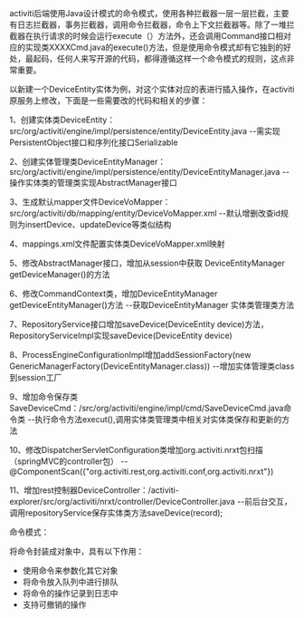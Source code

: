 activiti后端使用Java设计模式的命令模式，使用各种拦截器一层一层拦截，主要有日志拦截器，事务拦截器，调用命令拦截器，命令上下文拦截器等。除了一堆拦截器在执行请求的时候会运行execute（）方法外，还会调用Command接口相对应的实现类XXXXCmd.java的execute()方法，但是使用命令模式却有它独到的好处，最起码，任何人来写开源的代码，都得遵循这样一个命令模式的规则，这点非常重要。



以新建一个DeviceEntity实体为例，对这个实体对应的表进行插入操作，在activiti原服务上修改，下面是一些需要改的代码和相关的步骤：



1、创建实体类DeviceEntity： src/org/activiti/engine/impl/persistence/entity/DeviceEntity.java
   --需实现PersistentObject接口和序列化接口Serializable


2、创建实体管理类DeviceEntityManager：src/org/activiti/engine/impl/persistence/entity/DeviceEntityManager.java
   --操作实体类的管理类实现AbstractManager接口


3、生成默认mapper文件DeviceVoMapper：src/org/activiti/db/mapping/entity/DeviceVoMapper.xml
   --默认增删改查id规则为insertDevice、updateDevice等类似结构


4、mappings.xml文件配置实体类DeviceVoMapper.xml映射


5、修改AbstractManager接口，增加从session中获取 DeviceEntityManager getDeviceManager()的方法


6、修改CommandContext类，增加DeviceEntityManager getDeviceEntityManager()方法
   --获取DeviceEntityManager 实体类管理类方法


7、RepositoryService接口增加saveDevice(DeviceEntity device)方法，RepositoryServiceImpl实现saveDevice(DeviceEntity device)


8、ProcessEngineConfigurationImpl增加addSessionFactory(new GenericManagerFactory(DeviceEntityManager.class))
--增加实体管理类class到session工厂


9、增加命令保存类SaveDeviceCmd：/src/org/activiti/engine/impl/cmd/SaveDeviceCmd.java命令类
--执行命令方法execut(),调用实体类管理类中相关对实体类保存和更新的方法


10、修改DispatcherServletConfiguration类增加org.activiti.nrxt包扫描（springMVC的controller包）
--@ComponentScan({"org.activiti.rest,org.activiti.conf,org.activiti.nrxt"}) 


11、增加rest控制器DeviceController：/activiti-explorer/src/org/activiti/nrxt/controller/DeviceController.java
--前后台交互，调用repositoryService保存实体类方法saveDevice(record);



命令模式：

将命令封装成对象中，具有以下作用：

- 使用命令来参数化其它对象
- 将命令放入队列中进行排队
- 将命令的操作记录到日志中
- 支持可撤销的操作